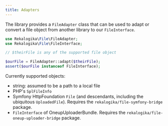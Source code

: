 ```yaml
---
title: Adapters
---
```


The library provides a `FileAdapter` class that can be used to adapt or convert
a file object from another library to our `FileInterface`.

```php
use Rekalogika\File\FileAdapter;
use Rekalogika\File\FileInterface;

// $theirFile is any of the supported file object

$ourFile = FileAdapter::adapt($theirFile);
assert($ourFile instanceof FileInterface);
```

Currently supported objects:

* string: assumed to be a path to a local file
* PHP's `SplFileInfo`
* Symfony HttpFoundation `File` (and descendants, including the ubiquitous
  `UploadedFile`). Requires the `rekalogika/file-symfony-bridge` package.
* `FileInterface` of OneupUploaderBundle. Requires the
  `rekalogika/file-oneup-uploader-bridge` package.


